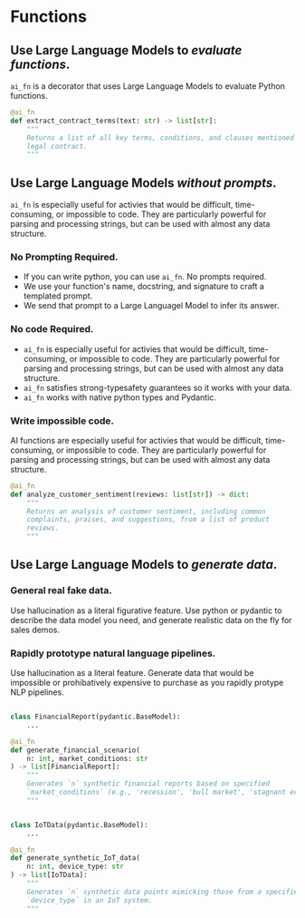 
# Functions

## Use Large Language Models to *evaluate functions*.

`ai_fn` is a decorator that uses Large Language Models to evaluate Python functions. 

```python
@ai_fn
def extract_contract_terms(text: str) -> list[str]:
    """
    Returns a list of all key terms, conditions, and clauses mentioned in a 
    legal contract.
    """
```

## Use Large Language Models *without prompts*.
`ai_fn` is especially useful for activies that would be difficult, time-consuming, or impossible to code. They are particularly powerful for parsing and processing strings, but can be used with almost any data structure. 

### No Prompting Required.
- If you can write python, you can use `ai_fn`. No prompts required.
- We use your function's name, docstring, and signature to craft a templated prompt.
- We send that prompt to a Large Languagel Model to infer its answer.

### No code Required.
- `ai_fn` is especially useful for activies that would be difficult, time-consuming, or impossible to code. They are particularly powerful for parsing and processing strings, but can be used with almost any data structure. 
- `ai_fn` satisfies strong-typesafety guarantees so it works with your data.
- `ai_fn` works with native python types and Pydantic.

### Write impossible code.
AI functions are especially useful for activies that would be difficult, time-consuming, or impossible to code. They are particularly powerful for parsing and processing strings, but can be used with almost any data structure. 

```python
@ai_fn
def analyze_customer_sentiment(reviews: list[str]) -> dict:
    """
    Returns an analysis of customer sentiment, including common 
    complaints, praises, and suggestions, from a list of product 
    reviews.
    """
```

## Use Large Language Models to *generate data*.

### General real fake data.
Use hallucination as a literal figurative feature. Use python or pydantic
to describe the data model you need, and generate realistic data on the fly 
for sales demos.

### Rapidly prototype natural language pipelines.
Use hallucination as a literal feature. Generate data that would be impossible
or prohibatively expensive to purchase as you rapidly protype NLP pipelines. 

```python

class FinancialReport(pydantic.BaseModel):
    ...

@ai_fn
def generate_financial_scenario(
    n: int, market_conditions: str
) -> list[FinancialReport]:
    """
    Generates `n` synthetic financial reports based on specified 
    `market_conditions` (e.g., 'recession', 'bull market', 'stagnant economy').
    """
```

```python

class IoTData(pydantic.BaseModel):
    ...

@ai_fn
def generate_synthetic_IoT_data(
    n: int, device_type: str
) -> list[IoTData]:
    """
    Generates `n` synthetic data points mimicking those from a specified 
    `device_type` in an IoT system.
    """
```
